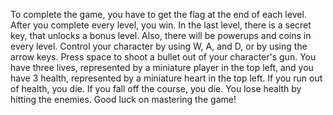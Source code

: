 To complete the game, you have to get the flag at the end of each level. After you complete every level, you win. In the last level, there is a secret key, that unlocks a bonus level. Also, there will be powerups and coins in every level. Control your character by using W, A, and D, or by using the arrow keys. Press space to shoot a bullet out of your character's gun. You have three lives, represented by a miniature player in the top left, and you have 3 health, represented by a miniature heart in the top left. If you run out of health, you die. If you fall off the course, you die. You lose health by hitting the enemies. Good luck on mastering the game!
